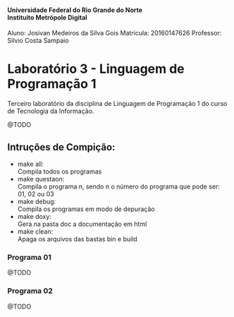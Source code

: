 #### Universidade Federal do Rio Grande do Norte <br> Instituito Metrópole Digital
Aluno: Josivan Medeiros da Silva Gois
Matrícula: 20160147626
Professor: Silvio Costa Sampaio

# Laboratório 3 - Linguagem de Programação 1
Terceiro laboratório da disciplina de Linguagem de Programação 1 do curso de Tecnologia da Informação. 

@TODO

## Intruções de Compição:
- make all:<br>
Compila todos os programas
- make questaon:<br>
Compila o programa n, sendo n o número do programa que pode ser: 01, 02 ou 03
- make debug:<BR>
Compila os programas em modo de depuração
- make doxy:<BR>
Gera na pasta doc a documentação em html
- make clean:<BR>
Apaga os arquivos das bastas bin e build

### Programa 01

@TODO

### Programa 02

@TODO